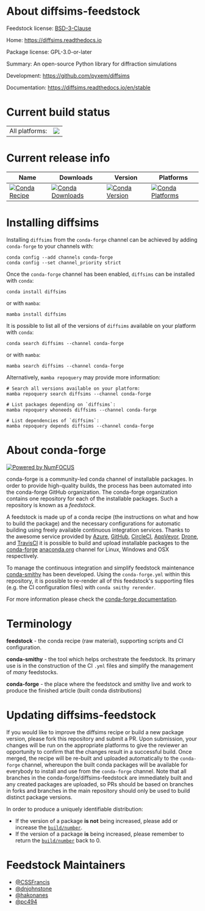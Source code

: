 About diffsims-feedstock
========================

Feedstock license: [BSD-3-Clause](https://github.com/conda-forge/diffsims-feedstock/blob/main/LICENSE.txt)

Home: https://diffsims.readthedocs.io

Package license: GPL-3.0-or-later

Summary: An open-source Python library for diffraction simulations

Development: https://github.com/pyxem/diffsims

Documentation: https://diffsims.readthedocs.io/en/stable

Current build status
====================


<table><tr><td>All platforms:</td>
    <td>
      <a href="https://dev.azure.com/conda-forge/feedstock-builds/_build/latest?definitionId=7125&branchName=main">
        <img src="https://dev.azure.com/conda-forge/feedstock-builds/_apis/build/status/diffsims-feedstock?branchName=main">
      </a>
    </td>
  </tr>
</table>

Current release info
====================

| Name | Downloads | Version | Platforms |
| --- | --- | --- | --- |
| [![Conda Recipe](https://img.shields.io/badge/recipe-diffsims-green.svg)](https://anaconda.org/conda-forge/diffsims) | [![Conda Downloads](https://img.shields.io/conda/dn/conda-forge/diffsims.svg)](https://anaconda.org/conda-forge/diffsims) | [![Conda Version](https://img.shields.io/conda/vn/conda-forge/diffsims.svg)](https://anaconda.org/conda-forge/diffsims) | [![Conda Platforms](https://img.shields.io/conda/pn/conda-forge/diffsims.svg)](https://anaconda.org/conda-forge/diffsims) |

Installing diffsims
===================

Installing `diffsims` from the `conda-forge` channel can be achieved by adding `conda-forge` to your channels with:

```
conda config --add channels conda-forge
conda config --set channel_priority strict
```

Once the `conda-forge` channel has been enabled, `diffsims` can be installed with `conda`:

```
conda install diffsims
```

or with `mamba`:

```
mamba install diffsims
```

It is possible to list all of the versions of `diffsims` available on your platform with `conda`:

```
conda search diffsims --channel conda-forge
```

or with `mamba`:

```
mamba search diffsims --channel conda-forge
```

Alternatively, `mamba repoquery` may provide more information:

```
# Search all versions available on your platform:
mamba repoquery search diffsims --channel conda-forge

# List packages depending on `diffsims`:
mamba repoquery whoneeds diffsims --channel conda-forge

# List dependencies of `diffsims`:
mamba repoquery depends diffsims --channel conda-forge
```


About conda-forge
=================

[![Powered by
NumFOCUS](https://img.shields.io/badge/powered%20by-NumFOCUS-orange.svg?style=flat&colorA=E1523D&colorB=007D8A)](https://numfocus.org)

conda-forge is a community-led conda channel of installable packages.
In order to provide high-quality builds, the process has been automated into the
conda-forge GitHub organization. The conda-forge organization contains one repository
for each of the installable packages. Such a repository is known as a *feedstock*.

A feedstock is made up of a conda recipe (the instructions on what and how to build
the package) and the necessary configurations for automatic building using freely
available continuous integration services. Thanks to the awesome service provided by
[Azure](https://azure.microsoft.com/en-us/services/devops/), [GitHub](https://github.com/),
[CircleCI](https://circleci.com/), [AppVeyor](https://www.appveyor.com/),
[Drone](https://cloud.drone.io/welcome), and [TravisCI](https://travis-ci.com/)
it is possible to build and upload installable packages to the
[conda-forge](https://anaconda.org/conda-forge) [anaconda.org](https://anaconda.org/)
channel for Linux, Windows and OSX respectively.

To manage the continuous integration and simplify feedstock maintenance
[conda-smithy](https://github.com/conda-forge/conda-smithy) has been developed.
Using the ``conda-forge.yml`` within this repository, it is possible to re-render all of
this feedstock's supporting files (e.g. the CI configuration files) with ``conda smithy rerender``.

For more information please check the [conda-forge documentation](https://conda-forge.org/docs/).

Terminology
===========

**feedstock** - the conda recipe (raw material), supporting scripts and CI configuration.

**conda-smithy** - the tool which helps orchestrate the feedstock.
                   Its primary use is in the construction of the CI ``.yml`` files
                   and simplify the management of *many* feedstocks.

**conda-forge** - the place where the feedstock and smithy live and work to
                  produce the finished article (built conda distributions)


Updating diffsims-feedstock
===========================

If you would like to improve the diffsims recipe or build a new
package version, please fork this repository and submit a PR. Upon submission,
your changes will be run on the appropriate platforms to give the reviewer an
opportunity to confirm that the changes result in a successful build. Once
merged, the recipe will be re-built and uploaded automatically to the
`conda-forge` channel, whereupon the built conda packages will be available for
everybody to install and use from the `conda-forge` channel.
Note that all branches in the conda-forge/diffsims-feedstock are
immediately built and any created packages are uploaded, so PRs should be based
on branches in forks and branches in the main repository should only be used to
build distinct package versions.

In order to produce a uniquely identifiable distribution:
 * If the version of a package **is not** being increased, please add or increase
   the [``build/number``](https://docs.conda.io/projects/conda-build/en/latest/resources/define-metadata.html#build-number-and-string).
 * If the version of a package **is** being increased, please remember to return
   the [``build/number``](https://docs.conda.io/projects/conda-build/en/latest/resources/define-metadata.html#build-number-and-string)
   back to 0.

Feedstock Maintainers
=====================

* [@CSSFrancis](https://github.com/CSSFrancis/)
* [@dnjohnstone](https://github.com/dnjohnstone/)
* [@hakonanes](https://github.com/hakonanes/)
* [@pc494](https://github.com/pc494/)

